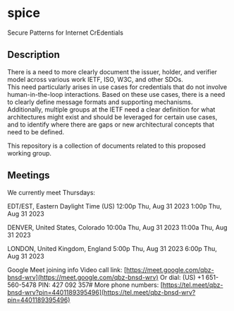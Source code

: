 # spice
Secure Patterns for Internet CrEdentials

## Description 
There is a need to more clearly document the issuer, holder, and verifier model across various work IETF, ISO, W3C, and other SDOs.  
This need particularly arises in use cases for credentials that do not involve human-in-the-loop interactions.
Based on these use cases, there is a need to clearly define message formats and supporting mechanisms.  
Additionally, multiple groups at the IETF need a clear definition for what architectures might exist and should be leveraged for certain use cases, and to identify where there are gaps or new architectural concepts that need to be defined.

This repository is a collection of documents related to this proposed working group.

## Meetings

We currently meet Thursdays:

EDT/EST, Eastern Daylight Time (US) 
12:00p	Thu, Aug 31 2023
1:00p	Thu, Aug 31 2023

DENVER, United States, Colorado
10:00a	Thu, Aug 31 2023
11:00a	Thu, Aug 31 2023

LONDON, United Kingdom, England
5:00p	Thu, Aug 31 2023
6:00p	Thu, Aug 31 2023

Google Meet joining info
Video call link: [https://meet.google.com/qbz-bnsd-wrv](https://meet.google.com/qbz-bnsd-wrv)
Or dial: ‪(US) +1 651-560-5478‬ PIN: ‪427 092 357‬#
More phone numbers: [https://tel.meet/qbz-bnsd-wrv?pin=4401189395496](https://tel.meet/qbz-bnsd-wrv?pin=4401189395496)

